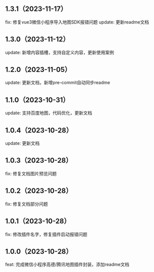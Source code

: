 ## 1.3.1（2023-11-17）
fix: 修复vue3微信小程序导入地图SDK报错问题
update: 更新readme文档
## 1.3.0（2023-11-12）
update: 新增内容插槽，支持自定义内容，更新使用案例
## 1.2.0（2023-11-05）
update: 更新文档，新增pre-commit自动同步readme
## 1.1.0（2023-10-31）
update: 支持百度地图，代码优化，更新文档
## 1.0.4（2023-10-28）
update: 更新文档
## 1.0.3（2023-10-28）
fix: 修复文档图片预览问题
## 1.0.2（2023-10-28）
fix: 修复文档部分问题
## 1.0.1（2023-10-28）
fix: 修改插件名字，修复插件启动报错问题
## 1.0.0（2023-10-28）
feat: 完成微信小程序高德/腾讯地图插件封装，添加readme文档
